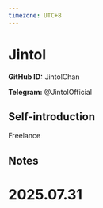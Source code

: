 ```yaml
---
timezone: UTC+8
---
```


# Jintol

**GitHub ID:** JintolChan

**Telegram:** @JintolOfficial

## Self-introduction

Freelance

## Notes

<!-- Content_START -->

# 2025.07.31


<!-- Content_END -->
